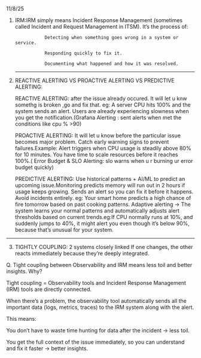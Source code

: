 11/8/25

1. IRM:IRM simply means Incident Response Management (sometimes called Incident and Request Management in ITSM). It’s the process of:

                  Detecting when something goes wrong in a system or service.
                  
                  Responding quickly to fix it.
                  
                  Documenting what happened and how it was resolved.
       
       

   ------------------------------------------------------------------------------
   
2. REACTIVE ALERTING VS PROACTIVE ALERTING VS PREDICTIVE ALERTING:

     REACTIVE ALERTING: after the issue already occured. It will let u knw somethg is broken ,go and fix that. eg: A server CPU hits 100% and the system sends an alert.
     Users are already experiencing slowness when you get the notification.(Grafana Alerting : sent alerts when met the conditions like cpu % >90)

     PROACTIVE ALERTING: It will let u know before the particular issue becomes major problem.
                         Catch early warning signs to prevent failures.Example: Alert triggers when CPU usage is steadily above 80% for 10 minutes. You have time to scale resources before it reaches 100%.( Error Budget & SLO Alerting: slo warns when u r burning ur error budget quickly)

     PREDICTIVE ALERTING: Use historical patterns + AI/ML to predict an upcoming issue.Monitoring predicts memory will run out in 2 hours if usage keeps growing.
                           Sends an alert so you can fix it before it happens. Avoid incidents entirely.
                         eg: Your smart home predicts a high chance of fire tomorrow based on past cooking patterns.
                         Adaptive alerting → The system learns your normal patterns and automatically adjusts alert thresholds based on current trends.eg:If CPU normally runs at 10%, and suddenly jumps to 40%, it might alert you even though it’s below 90%, because that’s unusual for your system.


---------------------------------------------------------------------------

3. TIGHTLY COUPLING:
          2 systems closely linked
          If one changes, the other reacts immediately because they’re deeply integrated.
   
Q. Tight coupling between Observability and IRM means less toil and better insights. Why?

Tight coupling = Observability tools and Incident Response Management (IRM) tools are directly connected.

When there’s a problem, the observability tool automatically sends all the important data (logs, metrics, traces) to the IRM system along with the alert.

This means:

You don’t have to waste time hunting for data after the incident → less toil.

You get the full context of the issue immediately, so you can understand and fix it faster → better insights.
  

           
